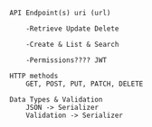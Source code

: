 

    API Endpoint(s) uri (url)

        -Retrieve Update Delete

        -Create & List & Search

        -Permissions???? JWT

    HTTP methods
        GET, POST, PUT, PATCH, DELETE

    Data Types & Validation
        JSON -> Serializer
        Validation -> Serializer
